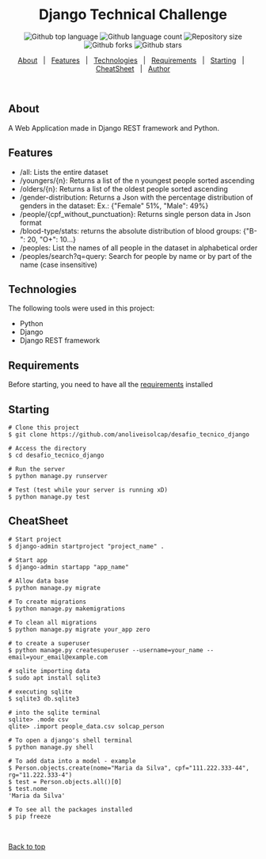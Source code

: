 
<h1 align="center">Django Technical Challenge</h1>

<p align="center">
  <img alt="Github top language" src="https://img.shields.io/github/languages/top/anoliveisolcap/desafio_tecnico_django?color=56BEB8">

  <img alt="Github language count" src="https://img.shields.io/github/languages/count/anoliveisolcap/desafio_tecnico_django?color=56BEB8">

  <img alt="Repository size" src="https://img.shields.io/github/repo-size/anoliveisolcap/desafio_tecnico_django?color=56BEB8">

<img alt="Github forks" src="https://img.shields.io/github/forks/anoliveisolcap/desafio_tecnico_django?color=56BEB8">

<img alt="Github stars" src="https://img.shields.io/github/stars/anoliveisolcap/desafio_tecnico_django?color=56BEB8">
</p>

<p align="center">
  <a href="#about">About</a> &#xa0; | &#xa0; 
  <a href="#features">Features</a> &#xa0; | &#xa0;
  <a href="#technologies">Technologies</a> &#xa0; | &#xa0;
  <a href="#requirements">Requirements</a> &#xa0; | &#xa0;
  <a href="#starting">Starting</a> &#xa0; | &#xa0;
  <a href="#cheatsheet">CheatSheet</a> &#xa0; | &#xa0;
  <a href="https://github.com/anoliveisolcap" target="_blank">Author</a>
</p>

<br>

## About ##

A Web Application made in Django REST framework and Python.

## Features ##
- /all: Lists the entire dataset
- /youngers/{n}: Returns a list of the n youngest people sorted ascending
- /olders/{n}: Returns a list of the oldest people sorted ascending
- /gender-distribution: Returns a Json with the percentage distribution of genders in the dataset: Ex.: {"Female" 51%, "Male": 49%}
- /people/{cpf_without_punctuation}: Returns single person data in Json format
- /blood-type/stats: returns the absolute distribution of blood groups: {"B-": 20, "O+": 10...}
- /peoples: List the names of all people in the dataset in alphabetical order
- /peoples/search?q=query: Search for people by name or by part of the name (case insensitive)

## Technologies ##

The following tools were used in this project:

- Python
- Django
- Django REST framework


## Requirements ##

Before starting, you need to have all the [requirements](https://github.com/anoliveisolcap/Desafio_Tecnico_Django/blob/main/requirements.txt) installed

## Starting ##

```shell
# Clone this project
$ git clone https://github.com/anoliveisolcap/desafio_tecnico_django

# Access the directory
$ cd desafio_tecnico_django

# Run the server
$ python manage.py runserver

# Test (test while your server is running xD)
$ python manage.py test
```

## CheatSheet ##

```shell
# Start project
$ django-admin startproject "project_name" .

# Start app
$ django-admin startapp "app_name"

# Allow data base
$ python manage.py migrate

# To create migrations
$ python manage.py makemigrations

# To clean all migrations
$ python manage.py migrate your_app zero

# to create a superuser
$ python manage.py createsuperuser --username=your_name --email=your_email@example.com

# sqlite importing data
$ sudo apt install sqlite3

# executing sqlite
$ sqlite3 db.sqlite3

# into the sqlite terminal
sqlite> .mode csv
qlite> .import people_data.csv solcap_person

# To open a django's shell terminal
$ python manage.py shell

# To add data into a model - example
$ Person.objects.create(nome="Maria da Silva", cpf="111.222.333-44", rg="11.222.333-4")
$ test = Person.objects.all()[0]
$ test.nome
'Maria da Silva'

# To see all the packages installed
$ pip freeze
```

&#xa0;

<a href="#top">Back to top</a>
